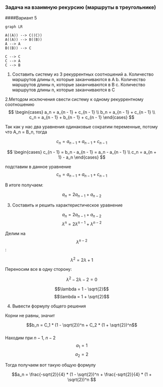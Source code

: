 
### Задача на взаимную рекурсию (маршруты в треугольнике)
####Вариант 5



```mermaid
graph LR

A((A)) --> C((C))
A((A)) --> B((B))
A --> A
B((B)) --> C

C --> C
C --> A
C --> B

```

1.	Составить систему из 3 рекуррентных соотношений 
a.	Количество маршрутов длины n, которые заканчиваются в A
b.	Количество маршрутов длины n, которые заканчиваются в B
c.	Количество маршрутов длины n, которые заканчиваются в C


	
2.Методом исключения свести систему к одному рекуррентному соотношению
$$
\begin{cases}
a_n = a_{n - 1} + c_{n - 1}
\\
b_n = a_{n - 1} + c_{n - 1}
\\
c_n = a_{n - 1} + b_{n - 1} + c_{n - 1}
\end{cases}
$$

Так как у нас два уравнения одинаковые сократим переменные, потому что A_n = B_n, тогда 

$$c_n = a_{n - 1} + a_{n - 1} + c_{n - 1}$$


$$
\begin{cases}
c_{n - 1} = b_n - a_{n - 1} = a_n - a_{n - 1}
\\
c_n = a_{n + 1} - a_n 
\end{cases}
$$

подставим в данное уравнение
$$c_n = a_{n - 1} + a_{n - 1} + c_{n - 1}$$


В итоге получаем:

$$a_n = 2a_{n-1} + a_{n-2}$$

3.	Составить и решить характеристическое уравнение

$$a_n = 2a_{n-1} + a_{n-2}$$
$$\lambda^n = 2\lambda^{n-1} + \lambda^{n-2}$$

Делим на $$\lambda^{n-2}$$:

$$\lambda^2 = 2\lambda + 1$$

Переносим все в одну сторону:

$$\lambda^2 - 2\lambda - 2 = 0$$

$$\lambda = 1 - \sqrt{2}$$
$$\lambda = 1 + \sqrt{2}$$

4. Вывести формулу общего решения

Корни не равны, значит 

$$b_n = C_1 * (1 - \sqrt{2})^n + C_2 * (1 + \sqrt{2})^n$$  
Находим при $n - 1$, $n - 2$ 
$$a_1 = 1$$
$$a_2 = 2$$

Тогда получаем вот такую общую формулу 

$$a_n = \frac{-sqrt{2}}{4} * (1 - \sqrt{2})^n + \frac{-sqrt{2}}{4} * (1 + \sqrt{2})^n $$

